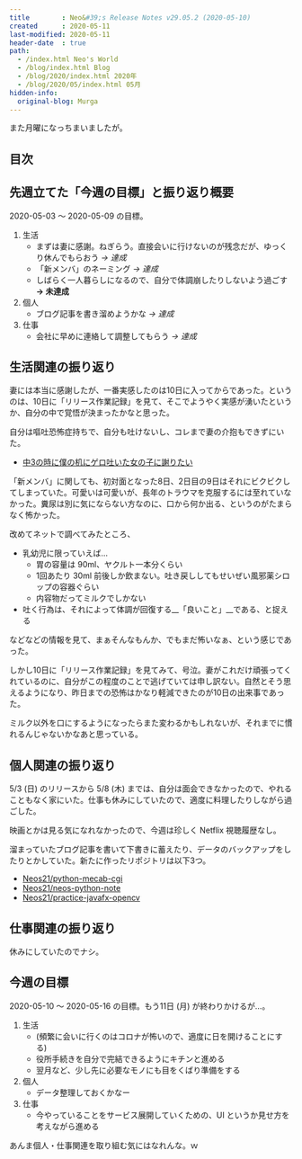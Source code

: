 ```yaml
---
title        : Neo&#39;s Release Notes v29.05.2 (2020-05-10)
created      : 2020-05-11
last-modified: 2020-05-11
header-date  : true
path:
  - /index.html Neo's World
  - /blog/index.html Blog
  - /blog/2020/index.html 2020年
  - /blog/2020/05/index.html 05月
hidden-info:
  original-blog: Murga
---
```


また月曜になっちまいましたが。

## 目次

## 先週立てた「今週の目標」と振り返り概要

2020-05-03 ～ 2020-05-09 の目標。

1. 生活
    - まずは妻に感謝。ねぎらう。直接会いに行けないのが残念だが、ゆっくり休んでもらおう _→ 達成_
    - 「新メンバ」のネーミング _→ 達成_
    - しばらく一人暮らしになるので、自分で体調崩したりしないよう過ごす __→ 未達成__
2. 個人
    - ブログ記事を書き溜めようかな _→ 達成_
3. 仕事
    - 会社に早めに連絡して調整してもらう _→ 達成_

## 生活関連の振り返り

妻には本当に感謝したが、一番実感したのは10日に入ってからであった。というのは、10日に「リリース作業記録」を見て、そこでようやく実感が湧いたというか、自分の中で覚悟が決まったかなと思った。

自分は嘔吐恐怖症持ちで、自分も吐けないし、コレまで妻の介抱もできずにいた。

- [中3の時に僕の机にゲロ吐いた女の子に謝りたい](/blog/2018/07/19-02.html)

「新メンバ」に関しても、初対面となった8日、2日目の9日はそれにビクビクしてしまっていた。可愛いは可愛いが、長年のトラウマを克服するには至れていなかった。糞尿は別に気にならない方なのに、口から何か出る、というのがたまらなく怖かった。

改めてネットで調べてみたところ、

- 乳幼児に限っていえば…
  - 胃の容量は 90ml、ヤクルト一本分くらい
  - 1回あたり 30ml 前後しか飲まない。吐き戻ししてもせいぜい風邪薬シロップの容器ぐらい
  - 内容物だってミルクでしかない
- 吐く行為は、それによって体調が回復する__「良いこと」__である、と捉える

などなどの情報を見て、まぁそんなもんか、でもまだ怖いなぁ、という感じであった。

しかし10日に「リリース作業記録」を見てみて、号泣。妻がこれだけ頑張ってくれているのに、自分がこの程度のことで逃げていては申し訳ない。自然とそう思えるようになり、昨日までの恐怖はかなり軽減できたのが10日の出来事であった。

ミルク以外を口にするようになったらまた変わるかもしれないが、それまでに慣れるんじゃないかなあと思っている。

## 個人関連の振り返り

5/3 (日) のリリースから 5/8 (木) までは、自分は面会できなかったので、やれることもなく家にいた。仕事も休みにしていたので、適度に料理したりしながら過ごした。

映画とかは見る気になれなかったので、今週は珍しく Netflix 視聴履歴なし。

溜まっていたブログ記事を書いて下書きに蓄えたり、データのバックアップをしたりとかしていた。新たに作ったリポジトリは以下3つ。

- [Neos21/python-mecab-cgi](https://github.com/Neos21/python-mecab-cgi)
- [Neos21/neos-python-note](https://github.com/Neos21/neos-python-note)
- [Neos21/practice-javafx-opencv](https://github.com/Neos21/practice-javafx-opencv)

## 仕事関連の振り返り

休みにしていたのでナシ。

## 今週の目標

2020-05-10 ～ 2020-05-16 の目標。もう11日 (月) が終わりかけるが…。

1. 生活
    - (頻繁に会いに行くのはコロナが怖いので、適度に日を開けることにする)
    - 役所手続きを自分で完結できるようにキチンと進める
    - 翌月など、少し先に必要なモノにも目をくばり準備をする
2. 個人
    - データ整理しておくかなー
3. 仕事
    - 今やっていることをサービス展開していくための、UI というか見せ方を考えながら進める

あんま個人・仕事関連を取り組む気にはなれんな。ｗ
